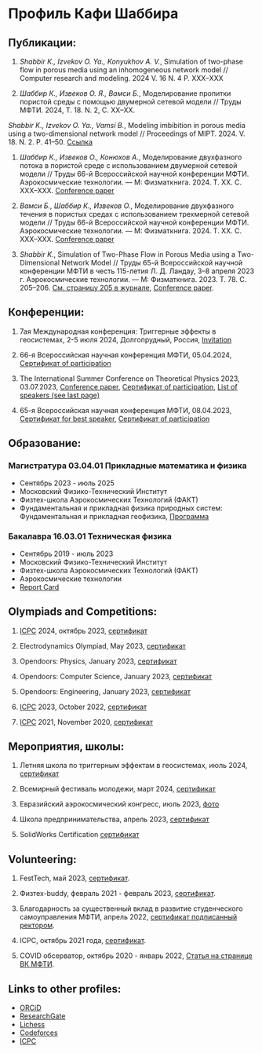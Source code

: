 # Профиль Кафи Шаббира

## Публикации:

1. _Shabbir К., Izvekov O. Ya., Konyukhov A. V._, Simulation of two-phase flow in porous media using an inhomogeneous network model // Computer research and modeling. 2024 V. 16 N. 4 P. XXX–XXX

1. _Шаббир К., Извеков O. Я., Вамси Б._, Моделирование пропитки пористой среды с помощью двумерной сетевой модели // Труды МФТИ. 2024, Т. 18. N. 2, С. XX–XX.

_Shabbir K., Izvekov O. Ya., Vamsi B._, Modeling imbibition in porous media using a two-dimensional network model // Proceedings of MIPT. 2024. V. 18. N. 2. P. 41–50. [Ссылка](https://mipt.ru/science/trudy/62)

1.  _Шаббир К., Извеков О., Конюхов А._, Моделирование двухфазного потока в пористой среде с использованием двумерной сетевой модели // Труды 66-й Всероссийской научной конференции МФТИ. Аэрокосмические технологии. — М: Физматкнига. 2024. Т. XX. С. XXX–XXX. [Conference paper](https://drive.google.com/file/d/18Kr-ZmFcAIboMl1DOqnGP4OZIM6tnzlw/view?usp=drive_link)

1.  _Вамси Б., Шаббир К., Извеков О._, Моделирование двухфазного течения в пористых средах с использованием трехмерной сетевой модели // Труды 66-й Всероссийской научной конференции МФТИ. Аэрокосмические технологии. — М: Физматкнига. 2024. Т. XX. С. XXX–XXX. [Conference paper](https://drive.google.com/file/d/13iEHg6TghzQ-vN2tmOrBcY3OAh6-bhPN/view?usp=drive_link)

1. _Shabbir K._, Simulation of Two-Phase Flow in Porous Media using a Two-Dimensional Network Model // Труды 65-й Всероссийской научной конференции МФТИ в честь 115-летия Л. Д. Ландау, 3–8 апреля 2023 г. Аэрокосмические технологии. — М: Физматкнига. 2023. Т. 78. С. 205–206. [См. страницу 205 в журнале](https://drive.google.com/file/d/1dQFcNqbNkxJzRNheBGzD_b1Sl9YMuK1l/view?usp=drive_link), [Conference paper](https://drive.google.com/file/d/1UYF6dMIxmFJBwPrQc0uAPHd8nN_e1JKV/view?usp=drive_link).

## Конференции:
1. 7ая Международная конференция: Триггерные эффекты в геосистемах, 2-5 июля 2024, Долгопрудный, Россия, [Invitation](https://drive.google.com/file/d/1POJX0404gQvl4NnoE0hW0oFLAnhwTx6z/view?usp=drive_link)

1. 66-я Всероссийская научная конференция МФТИ, 05.04.2024, [Сертификат of participation](https://drive.google.com/file/d/1IThZg5WiBYveaT5z3wpfkg-3ub-VodJP/view?usp=drive_link)

1. The International Summer Conference on Theoretical Physics 2023, 03.07.2023, [Conference paper](https://drive.google.com/file/d/1dEWF1XZvazpVHgu_bwuLLjofFFrsRp1c/view?usp=drive_link), [Сертификат of participation](https://drive.google.com/file/d/1D25U43Fzp8OsPWj0afSyWxjYGUWflHOX/view?usp=drive_link), [List of speakers (see last page)](https://drive.google.com/file/d/117pS65WbWy2VTHIJYAmX7I8PgtBXBaTP/view?usp=drive_link)

1. 65-я Всероссийская научная конференция МФТИ, 08.04.2023, [Сертификат for best speaker](https://drive.google.com/file/d/1ljK9G-bwcgsKskkzEpvPk6d1rBpxcHlD/view?usp=drive_link), [Сертификат of participation](https://drive.google.com/file/d/1A8ht6zl4cgYfjY9o-gVjiNEGM_QEbvrG/view?usp=drive_link)


## Образование:

### Магистратура 03.04.01 Прикладные математика и физика 
- Сентябрь 2023 - июль 2025
- Московский Физико-Технический Институт
- Физтех-школа Аэрокосмических Технологий (ФАКТ) 
- Фундаментальная и прикладная физика природных систем: Фундаментальная и прикладная геофизика, [Программа](https://fakt.mipt.ru/master/geo-theor)

### Бакалавра 16.03.01 Техническая физика 
- Сентябрь 2019 - июль 2023
- Московский Физико-Технический Институт
- Физтех-школа Аэрокосмических Технологий (ФАКТ) 
- Аэрокосмические технологии
- [Report Card](https://drive.google.com/file/d/1enGPK6OEO8HultZH8mThOx3ruYE5Qe2E/view?usp=drive_link)

## Olympiads and Competitions:
1. [ICPC](https://icpc.global/ICPCID/2SLTF0CWMQFK) 2024, октябрь 2023, [cертификат](https://drive.google.com/file/d/1iwMvO2gnRpHlBlnyGYURe2HQJa-JWTQ3/view?usp=drive_link)

1. Electrodynamics Olympiad, May 2023, [cертификат](https://drive.google.com/file/d/1OilRnO9ZKBKF8ymKy3YiEeocrG5kMLiv/view?usp=drive_link)

1. Opendoors: Physics, January 2023, [cертификат](https://drive.google.com/file/d/1_N6wCpkx4CgAscZjYsKIx33V_RRVSMJ2/view?usp=drive_link)

1. Opendoors: Computer Science, January 2023, [cертификат](https://drive.google.com/file/d/1xUvVsdtTIcMoGnft4zmEa8dKt77K-h-r/view?usp=drive_link)

1. Opendoors: Engineering, January 2023, [cертификат](https://drive.google.com/file/d/1m3jNMcKqqWL303jHacuxLJ3pEAOWcgZ4/view?usp=drive_link)

1. [ICPC](https://icpc.global/ICPCID/2SLTF0CWMQFK) 2023, October 2022, [cертификат](https://drive.google.com/file/d/1vov-Dj0uin0AXc68CrdKINrtJgZ0xkQE/view?usp=drive_link)

1. [ICPC](https://icpc.global/ICPCID/2SLTF0CWMQFK) 2021, November 2020, [cертификат](https://drive.google.com/file/d/1JRaYZjs2q4WOoDMmpCFHXw5e7jIDopjn/view?usp=drive_link)

## Мероприятия, школы:
1. Летняя школа по триггерным эффектам в геосистемах, июль 2024, [cертификат](https://drive.google.com/file/d/1-zFUOyJr_61EasyoQ8II7oZd0qu_b350/view?usp=drive_link)

1. Всемирный фестиваль молодежи, март 2024, [cертификат](https://drive.google.com/file/d/1_tH-yhIkwK7BSkykej7GObDydfCiuC8U/view?usp=drive_link)

1. Евразийский аэрокосмический конгресс, июль 2023, [фото](https://drive.google.com/file/d/1voTsyCQM80th2ee3jJWofUMPgF3PWbgs/view?usp=drive_link)

1. Школа предпринимательства, апрель 2023, [cертификат](https://drive.google.com/file/d/1CUek6bP-u8HeLjxj4pbx8kSV0DDZkxUz/view?usp=drive_link)

1. SolidWorks Certification [cертификат](https://drive.google.com/file/d/1XXfy3d3HiHwL6m6nvCOMQrXh22L5SFFA/view?usp=drive_link)

## Volunteering:
1. FestTech, май 2023, [cертификат](https://drive.google.com/file/d/1MbxemX2EMx1axa3uwb2CTktriH2wiaUb/view?usp=drive_link).

1. Физтех-buddy, февраль 2021 - февраль 2023, [cертификат](https://drive.google.com/file/d/1OFybBaNoNyV-aaRYcQ09Lw7yv4AFJHsk/view?usp=drive_link).

1. Благодарность за существенный вклад в развитие студенческого самоуправления МФТИ, апрель 2022, [cертификат подписанный ректором](https://drive.google.com/file/d/1kw53RT1jA3YKkzuKpbvt9NThqxGf_7dF/view?usp=drive_link).

1. ICPC, октябрь 2021 года, [cертификат](https://drive.google.com/file/d/1QjNoe-pruaWMd_zEhZkm3Ui29fTJYbID/view?usp=drive_link).

1. COVID oбсерватор, октябрь 2020 - январь 2022, [Статья на странице ВК МФТИ](https://vk.com/@-932-volontery-mfti).

## Links to other profiles:
- [ORCiD](https://orcid.org/0000-0003-2199-9151)
- [ResearchGate](https://www.researchgate.net/profile/Kafi-Shabbir)
- [Lichess](https://lichess.org/@/kafiulshabbir)
- [Codeforces](https://codeforces.com/profile/kafiulshabbir)
- [ICPC](https://icpc.global/ICPCID/2SLTF0CWMQFK)
